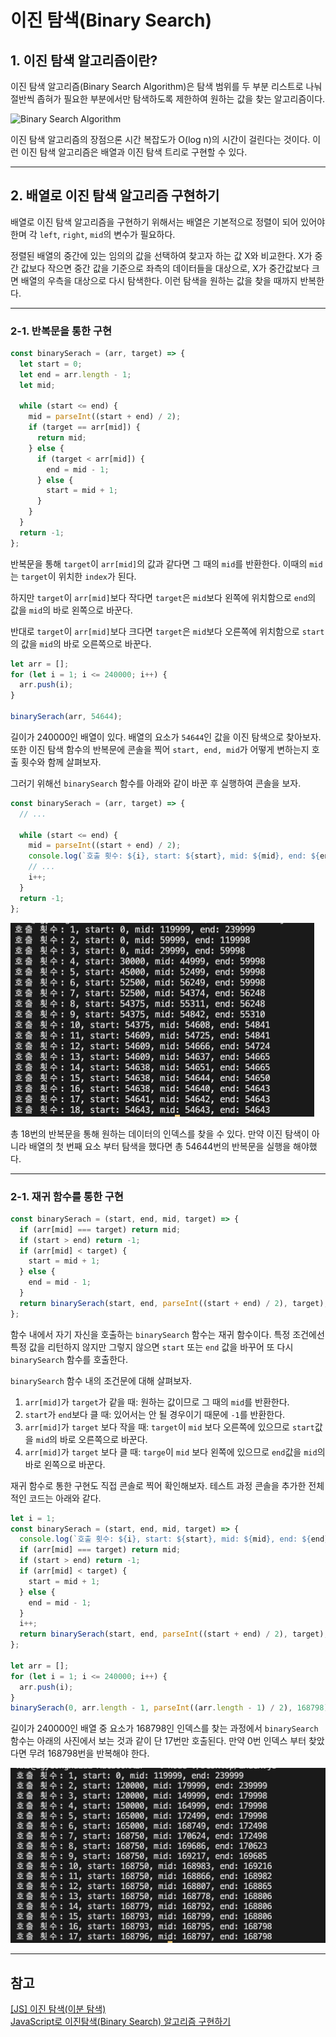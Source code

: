 # 이진 탐색(Binary Search)

## 1. 이진 탐색 알고리즘이란?

이진 탐색 알고리즘(Binary Search Algorithm)은 탐색 범위를 두 부분 리스트로 나눠 절반씩 좁혀가 필요한
부분에서만 탐색하도록 제한하여 원하는 값을 찾는 알고리즘이다.

![Binary Search Algorithm](https://velog.velcdn.com/images%2Fdevjade%2Fpost%2F8f61bd71-f637-4641-9521-17dd99cd5223%2Fimage.png)

이진 탐색 알고리즘의 장점으론 시간 복잡도가 O(log n)의 시간이 걸린다는 것이다.
이런 이진 탐색 알고리즘은 배열과 이진 탐색 트리로 구현할 수 있다.

---

## 2. 배열로 이진 탐색 알고리즘 구현하기

배열로 이진 탐색 알고리즘을 구현하기 위해서는 배열은 기본적으로 정렬이 되어 있어야 한며 각 `left`, `right`,
`mid`의 변수가 필요하다.

정렬된 배열의 중간에 있는 임의의 값을 선택하여 찾고자 하는 값 X와 비교한다. X가 중간 값보다 작으면 중간 값을 기준으로
좌측의 데이터들을 대상으로, X가 중간값보다 크면 배열의 우측을 대상으로 다시 탐색한다. 이런 탐색을
원하는 값을 찾을 때까지 반복한다.

---

### 2-1. 반복문을 통한 구현

```javascript
const binarySerach = (arr, target) => {
  let start = 0;
  let end = arr.length - 1;
  let mid;

  while (start <= end) {
    mid = parseInt((start + end) / 2);
    if (target == arr[mid]) {
      return mid;
    } else {
      if (target < arr[mid]) {
        end = mid - 1;
      } else {
        start = mid + 1;
      }
    }
  }
  return -1;
};
```

반복문을 통해 `target`이 `arr[mid]`의 값과 같다면 그 때의 `mid`를 반환한다. 이때의 `mid`는 `target`이
위치한 `index`가 된다.

하지만 `target`이 `arr[mid]`보다 작다면 `target`은 `mid`보다 왼쪽에 위치함으로 `end`의 값을 `mid`의
바로 왼쪽으로 바꾼다.

반대로 `target`이 `arr[mid]`보다 크다면 `target`은 `mid`보다 오른쪽에 위치함으로 `start`의 값을 `mid`의
바로 오른쪽으로 바꾼다.

```javascript
let arr = [];
for (let i = 1; i <= 240000; i++) {
  arr.push(i);
}

binarySerach(arr, 54644);
```

길이가 240000인 배열이 있다. 배열의 요소가 `54644`인 값을 이진 탐색으로 찾아보자. 또한 이진 탐색 함수의
반복문에 콘솔을 찍어 `start, end, mid`가 어떻게 변하는지 호출 횟수와 함께 살펴보자.

그러기 위해선 `binarySearch` 함수를 아래와 같이 바꾼 후 실행하여 콘솔을 보자.

```javascript
const binarySerach = (arr, target) => {
  // ...

  while (start <= end) {
    mid = parseInt((start + end) / 2);
    console.log(`호출 횟수: ${i}, start: ${start}, mid: ${mid}, end: ${end}`);
    // ...
    i++;
  }
  return -1;
};
```

![BinarySearch1](/image/DataStructureAlgorithm/Algorithm/BinarySearch/binarySearch1.png)

총 18번의 반복문을 통해 원하는 데이터의 인덱스를 찾을 수 있다. 만약 이진 탐색이 아니라 배열의 첫 번째 요소 부터
탐색을 했다면 총 54644번의 반복문을 실행을 해야했다.

---

### 2-1. 재귀 함수를 통한 구현

```javascript
const binarySerach = (start, end, mid, target) => {
  if (arr[mid] === target) return mid;
  if (start > end) return -1;
  if (arr[mid] < target) {
    start = mid + 1;
  } else {
    end = mid - 1;
  }
  return binarySerach(start, end, parseInt((start + end) / 2), target);
};
```

함수 내에서 자기 자신을 호출하는 `binarySearch` 함수는 재귀 함수이다. 특정 조건에선 특정 값을 리턴하지 않지만
그렇지 않으면 `start` 또는 `end` 값을 바꾸어 또 다시 `binarySearch` 함수를 호출한다.

`binarySearch` 함수 내의 조건문에 대해 살펴보자.

1. `arr[mid]`가 `target`가 같을 때: 원하는 값이므로 그 때의 `mid`를 반환한다.
2. `start`가 `end`보다 클 때: 있어서는 안 될 경우이기 때문에 `-1`를 반환한다.
3. `arr[mid]`가 `target` 보다 작을 때: `target`이 `mid` 보다 오른쪽에 있으므로 `start`값을 `mid`의 바로 오른쪽으로 바꾼다.
4. `arr[mid]`가 `target` 보다 클 때: `targe`이 `mid` 보다 왼쪽에 있으므로 `end`값을 `mid`의 바로 왼쪽으로 바꾼다.

재귀 함수로 통한 구현도 직접 콘솔로 찍어 확인해보자. 테스트 과정 콘솔을 추가한 전체적인 코드는 아래와 같다.

```javascript
let i = 1;
const binarySerach = (start, end, mid, target) => {
  console.log(`호출 횟수: ${i}, start: ${start}, mid: ${mid}, end: ${end}`);
  if (arr[mid] === target) return mid;
  if (start > end) return -1;
  if (arr[mid] < target) {
    start = mid + 1;
  } else {
    end = mid - 1;
  }
  i++;
  return binarySerach(start, end, parseInt((start + end) / 2), target);
};

let arr = [];
for (let i = 1; i <= 240000; i++) {
  arr.push(i);
}
binarySerach(0, arr.length - 1, parseInt((arr.length - 1) / 2), 168798);
```

길이가 240000인 배열 중 요소가 168798인 인덱스를 찾는 과정에서 `binarySearch` 함수는 아래의 사진에서 보는 것과 같이
단 17번만 호출된다. 만약 0번 인덱스 부터 찾았다면 무려 168798번을 반복해야 한다.

![BinarySearch2](/image/DataStructureAlgorithm/Algorithm/BinarySearch/binarySearch2.png)

---

## 참고

[[JS] 이진 탐색(이분 탐색)](https://gurtn.tistory.com/94)  
[JavaScript로 이진탐색(Binary Search) 알고리즘 구현하기](https://velog.io/@devjade/%EC%9D%B4%EC%A7%84%ED%83%90%EC%83%89-binary-search)
